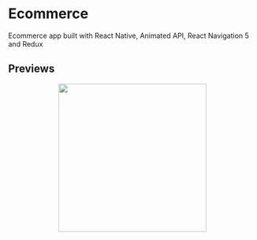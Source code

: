 # Ecommerce

Ecommerce app built with React Native, Animated API, React Navigation 5 and Redux

## Previews

<p align="center">
  <img src="https://github.com/Jonnylie/Ecommerce/blob/master/app/assets/Demo-app-2.gif" width="300"/>
</p>
